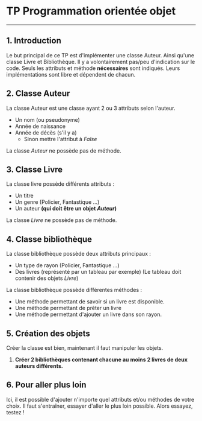 # TP Programmation orientée objet

------

## 1. Introduction

Le but principal de ce TP est d'implémenter une classe Auteur. Ainsi qu'une classe Livre et Bibliothèque. Il y a volontairement pas/peu d'indication sur le code. Seuls les attributs et méthode **nécessaires** sont indiqués. Leurs implémentations sont libre et dépendent de chacun.

## 2. Classe Auteur 

La classe Auteur est une classe ayant 2 ou 3 attributs selon l'auteur. 

- Un nom (ou pseudonyme)
- Année de naissance
- Année de décès (s'il y a) 
  - Sinon mettre l'attribut à *False*

La classe *Auteur* ne possède pas de méthode.

## 3. Classe Livre

La classe livre possède différents attributs :

- Un titre
- Un genre (Policier, Fantastique ...)
- Un auteur **(qui doit être un objet *Auteur*)**

La classe *Livre* ne possède pas de méthode.

## 4. Classe bibliothèque 

La classe bibliothèque possède deux attributs principaux :

- Un type de rayon (Policier, Fantastique ...)
- Des livres (représenté par un tableau par exemple) (Le tableau doit contenir des objets *Livre*)

La classe bibliothèque possède différentes méthodes :

- Une méthode permettant de savoir si un livre est disponible.
- Une méthode permettant de prêter un livre
- Une méthode permettant d'ajouter un livre dans son rayon. 

## 5. Création des objets

Créer la classe est bien, maintenant il faut manipuler les objets.

1. **Créer 2 bibliothèques contenant chacune au moins 2 livres de deux auteurs différents.**

## 6. Pour aller plus loin

Ici, il est possible d'ajouter n'importe quel attributs et/ou méthodes de votre choix.
Il faut s'entraîner, essayer d'aller le plus loin possible. Alors essayez, testez !